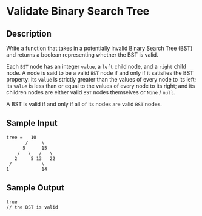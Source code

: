 # Validate Binary Search Tree

## Description
Write a function that takes in a potentially invalid Binary Search Tree (BST) and returns a boolean representing whether the BST is valid.

Each `BST` node has an integer `value`, a `left` child node, and a `right` child node. A node is said to be a valid `BST` node if and only if it satisfies the BST property: its `value` is strictly greater than the values of every node to its left; its `value` is less than or equal to the values of every node to its right; and its children nodes are either valid `BST` nodes themselves or `None` / `null`.

A BST is valid if and only if all of its nodes are valid `BST` nodes.

## Sample Input
```
tree =   10
       /     \
      5      15
    /   \   /   \
   2     5 13   22
 /           \
1            14
```

## Sample Output
```
true
// the BST is valid
```